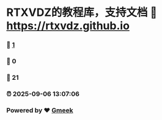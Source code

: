 # RTXVDZ的教程库，支持文档 :link: https://rtxvdz.github.io 
### :page_facing_up: [1](https://rtxvdz.github.io/tag.html) 
### :speech_balloon: 0 
### :hibiscus: 21 
### :alarm_clock: 2025-09-06 13:07:06 
### Powered by :heart: [Gmeek](https://github.com/Meekdai/Gmeek)
